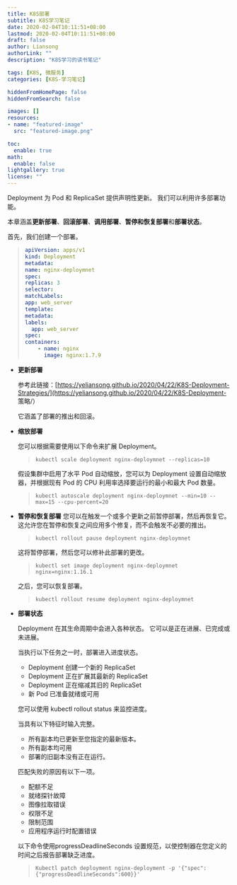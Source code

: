```yaml
---
title: K8S部署
subtitle: K8S学习笔记
date: 2020-02-04T10:11:51+08:00
lastmod: 2020-02-04T10:11:51+08:00
draft: false
author: Liansong
authorLink: ""
description: "K8S学习的读书笔记"

tags: [K8S, 微服务]
categories: [K8S-学习笔记]

hiddenFromHomePage: false
hiddenFromSearch: false

images: []
resources:
- name: "featured-image"
  src: "featured-image.png"

toc:
  enable: true
math:
  enable: false
lightgallery: true
license: ""
---
```


Deployment 为 Pod 和 ReplicaSet 提供声明性更新。 我们可以利用许多部署功能。

本章涵盖**更新部署**、**回滚部署**、**调用部署**、**暂停和恢复部署**和**部署状态**。

首先，我们创建一个部署。

>```yaml
>apiVersion: apps/v1
>kind: Deployment
>metadata:
>name: nginx-deploymnet
>spec:
>replicas: 3
>selector:
>matchLabels:
> app: web_server
>template:
>metadata:
> labels:
>   app: web_server
>spec: 
> containers: 
>     - name: nginx 
>       image: nginx:1.7.9
>```

- **更新部署**

   参考此链接：[https://yeliansong.github.io/2020/04/22/K8S-Deployment-Strategies/](https://yeliansong.github.io/2020/04/22/K8S-Deployment- 策略/）

   它涵盖了部署的推出和回滚。

- **缩放部署**

   您可以根据需要使用以下命令来扩展 Deployment。

   >```外壳
   >kubectl scale deployment nginx-deploymnet --replicas=10
   >```

   假设集群中启用了水平 Pod 自动缩放，您可以为 Deployment 设置自动缩放器，并根据现有 Pod 的 CPU 利用率选择要运行的最小和最大 Pod 数量。

   >```外壳
   >kubectl autoscale deployment nginx-deploymnet --min=10 --max=15 --cpu-percent=20
   >```

- **暂停和恢复部署**
   您可以在触发一个或多个更新之前暂停部署，然后再恢复它。 这允许您在暂停和恢复之间应用多个修复，而不会触发不必要的推出。

   >```外壳
   >kubectl rollout pause deployment nginx-deploymnet
   >```

   这将暂停部署，然后您可以修补此部署的更改。

   >```
   >kubectl set image deployment nginx-deploymnet nginx=nginx:1.16.1
   >```

   之后，您可以恢复部署。

   >```外壳
   >kubectl rollout resume deployment nginx-deploymnet
   >```

- **部署状态**

   Deployment 在其生命周期中会进入各种状态。 它可以是正在进展、已完成或未进展。

   当执行以下任务之一时，部署进入进度状态。

   - Deployment 创建一个新的 ReplicaSet
   - Deployment 正在扩展其最新的 ReplicaSet
   - Deployment 正在缩减其旧的 ReplicaSet
   - 新 Pod 已准备就绪或可用

   您可以使用 kubectl rollout status 来监控进度。

   当具有以下特征时输入完整。

   - 所有副本均已更新至您指定的最新版本。
   - 所有副本均可用
   - 部署的旧副本没有正在运行。

   匹配失败的原因有以下一项。

   - 配额不足
   - 就绪探针故障
   - 图像拉取错误
   - 权限不足
   - 限制范围
   - 应用程序运行时配置错误

   以下命令使用progressDeadlineSeconds 设置规范，以使控制器在您定义的时间之后报告部署缺乏进度。

   >```外壳
   >Kubectl patch deployment nginx-deployment -p '{"spec":{"progressDeadlineSeconds":600}}'
   >```